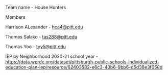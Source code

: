 Team name - House Hunters

Members

Harrison ALexander - hca4@pitt.edu

Thomas Salako - tas288@pitt.edu

Thomas Yoo - tyy5@pitt.edu

IEP by Neighborhood 2020-21 school year - https://data.wprdc.org/dataset/pittsburgh-public-schools-individualized-education-plan-iep/resource/62403582-e6c3-40b6-9bb6-d5d38e3f058d
